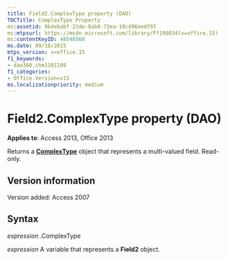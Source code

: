 ```yaml
---
title: Field2.ComplexType property (DAO)
TOCTitle: ComplexType Property
ms:assetid: 9b4ebabf-22de-0ab8-73ea-10c496eedf97
ms:mtpsurl: https://msdn.microsoft.com/library/Ff198034(v=office.15)
ms:contentKeyID: 48546568
ms.date: 09/18/2015
mtps_version: v=office.15
f1_keywords:
- dao360.chm1101189
f1_categories:
- Office.Version=v15
ms.localizationpriority: medium
---
```


# Field2.ComplexType property (DAO)


**Applies to**: Access 2013, Office 2013

Returns a **[ComplexType](complextype-object-dao.md)** object that represents a multi-valued field. Read-only.

## Version information

Version added: Access 2007

## Syntax

*expression* .ComplexType

*expression* A variable that represents a **Field2** object.

